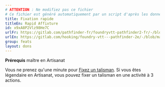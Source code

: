 ```yaml
---
# ATTENTION : Ne modifiez pas ce fichier
# Ce fichier est généré automatiquement par un script d'après les données du module Foundry VTT officiel et de sa traduction
title: Fixation rapide
titleEn: Rapid Affixture
id: x9xA8P2Vlz98He7C
urlFr: https://gitlab.com/pathfinder-fr/foundryvtt-pathfinder2-fr/-/blob/master/data/feats/x9xA8P2Vlz98He7C.htm
urlEn: https://gitlab.com/hooking/foundry-vtt---pathfinder-2e/-/blob/master/packs/data/feats.db/rapid-affixture.json
group: feats
layout: dons
---
```

**Prérequis** maître en Artisanat

Vous ne prenez qu'une minute pour [Fixez un talisman](../actions/fixer-un-talisman.md). Si vous êtes légendaire en Artisanat, vous pouvez fixer un talisman en une activité à 3 actions.


